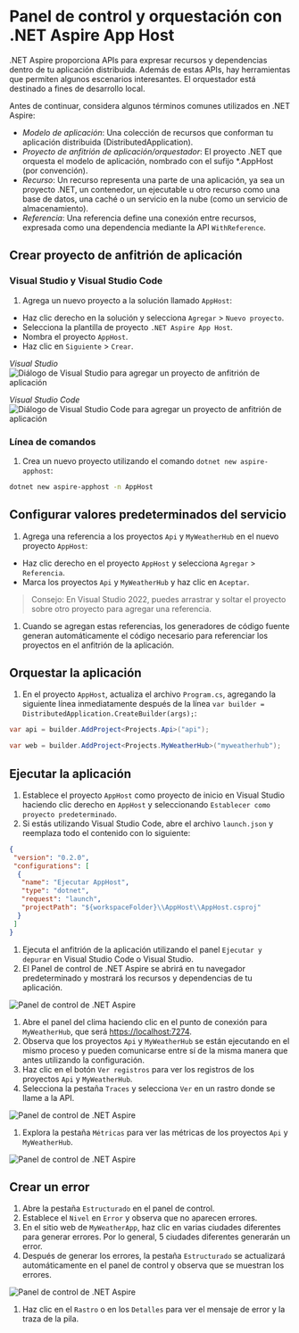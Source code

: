# Panel de control y orquestación con .NET Aspire App Host

.NET Aspire proporciona APIs para expresar recursos y dependencias dentro de tu aplicación distribuida. Además de estas APIs, hay herramientas que permiten algunos escenarios interesantes. El orquestador está destinado a fines de desarrollo local.

Antes de continuar, considera algunos términos comunes utilizados en .NET Aspire:

* *Modelo de aplicación*: Una colección de recursos que conforman tu aplicación distribuida (DistributedApplication).
* *Proyecto de anfitrión de aplicación/orquestador*: El proyecto .NET que orquesta el modelo de aplicación, nombrado con el sufijo *.AppHost (por convención).
* *Recurso*: Un recurso representa una parte de una aplicación, ya sea un proyecto .NET, un contenedor, un ejecutable u otro recurso como una base de datos, una caché o un servicio en la nube (como un servicio de almacenamiento).
* *Referencia*: Una referencia define una conexión entre recursos, expresada como una dependencia mediante la API `WithReference`.

## Crear proyecto de anfitrión de aplicación

### Visual Studio y Visual Studio Code

1. Agrega un nuevo proyecto a la solución llamado `AppHost`:

* Haz clic derecho en la solución y selecciona `Agregar` > `Nuevo proyecto`.
* Selecciona la plantilla de proyecto `.NET Aspire App Host`.
* Nombra el proyecto `AppHost`.
* Haz clic en `Siguiente` > `Crear`.

 *Visual Studio*
 ![Diálogo de Visual Studio para agregar un proyecto de anfitrión de aplicación](.../media/vs-add-apphost.png)

 *Visual Studio Code*
 ![Diálogo de Visual Studio Code para agregar un proyecto de anfitrión de aplicación](.../media/vsc-add-apphost.png)

### Línea de comandos

1. Crea un nuevo proyecto utilizando el comando `dotnet new aspire-apphost`:

 ```bash
 dotnet new aspire-apphost -n AppHost
 ```

## Configurar valores predeterminados del servicio

1. Agrega una referencia a los proyectos `Api` y `MyWeatherHub` en el nuevo proyecto `AppHost`:

* Haz clic derecho en el proyecto `AppHost` y selecciona `Agregar` > `Referencia`.
* Marca los proyectos `Api` y `MyWeatherHub` y haz clic en `Aceptar`.

 > Consejo: En Visual Studio 2022, puedes arrastrar y soltar el proyecto sobre otro proyecto para agregar una referencia.

1. Cuando se agregan estas referencias, los generadores de código fuente generan automáticamente el código necesario para referenciar los proyectos en el anfitrión de la aplicación.

## Orquestar la aplicación

1. En el proyecto `AppHost`, actualiza el archivo `Program.cs`, agregando la siguiente línea inmediatamente después de la línea `var builder = DistributedApplication.CreateBuilder(args);`:

 ```csharp
 var api = builder.AddProject<Projects.Api>("api");

 var web = builder.AddProject<Projects.MyWeatherHub>("myweatherhub");
 ```

## Ejecutar la aplicación

1. Establece el proyecto `AppHost` como proyecto de inicio en Visual Studio haciendo clic derecho en `AppHost` y seleccionando `Establecer como proyecto predeterminado`.
1. Si estás utilizando Visual Studio Code, abre el archivo `launch.json` y reemplaza todo el contenido con lo siguiente:

 ```json
 {
  "version": "0.2.0",
  "configurations": [
   {
    "name": "Ejecutar AppHost",
    "type": "dotnet",
    "request": "launch",
    "projectPath": "${workspaceFolder}\\AppHost\\AppHost.csproj"
   }
  ]
 }
 ```

1. Ejecuta el anfitrión de la aplicación utilizando el panel `Ejecutar y depurar` en Visual Studio Code o Visual Studio.
1. El Panel de control de .NET Aspire se abrirá en tu navegador predeterminado y mostrará los recursos y dependencias de tu aplicación.

 ![Panel de control de .NET Aspire](.../media/dashboard.png)

1. Abre el panel del clima haciendo clic en el punto de conexión para `MyWeatherHub`, que será [https://localhost:7274](https://localhost:7274).
1. Observa que los proyectos `Api` y `MyWeatherHub` se están ejecutando en el mismo proceso y pueden comunicarse entre sí de la misma manera que antes utilizando la configuración.
1. Haz clic en el botón `Ver registros` para ver los registros de los proyectos `Api` y `MyWeatherHub`.
1. Selecciona la pestaña `Traces` y selecciona `Ver` en un rastro donde se llame a la API.

 ![Panel de control de .NET Aspire](.../media/dashboard-trace.png)

1. Explora la pestaña `Métricas` para ver las métricas de los proyectos `Api` y `MyWeatherHub`.

 ![Panel de control de .NET Aspire](.../media/dashboard-metrics.png)

## Crear un error

1. Abre la pestaña `Estructurado` en el panel de control.
1. Establece el `Nivel` en `Error` y observa que no aparecen errores.
1. En el sitio web de `MyWeatherApp`, haz clic en varias ciudades diferentes para generar errores. Por lo general, 5 ciudades diferentes generarán un error.
1. Después de generar los errores, la pestaña `Estructurado` se actualizará automáticamente en el panel de control y observa que se muestran los errores.

 ![Panel de control de .NET Aspire](.../media/dashboard-error.png)

1. Haz clic en el `Rastro` o en los `Detalles` para ver el mensaje de error y la traza de la pila.
